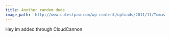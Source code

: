 ```yaml
---
title: Another random dude
image_path: 'http://www.cutestpaw.com/wp-content/uploads/2011/11/Tomas.jpg'
---
```


Hey im added through CloudCannon